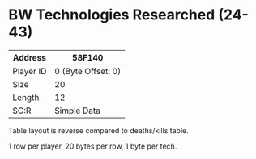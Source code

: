 #  BW Technologies Researched (24-43)
Address   | 58F140
----------|-------------
Player ID | 0 (Byte Offset: 0)
Size 	  | 20
Length 	  | 12
SC:R      | Simple Data

Table layout is reverse compared to deaths/kills table.

1 row per player, 20 bytes per row, 1 byte per tech.
